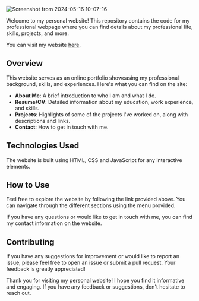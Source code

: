 ![Screenshot from 2024-05-16 10-07-16](https://github.com/Im-Josepaul/NewCV/assets/64831240/5089af8a-afbf-40bc-9ee9-944ee8d121ae)

Welcome to my personal website! This repository contains the code for my professional webpage where you can find details about my professional life, skills, projects, and more.

You can visit my website [here](https://im-josepaul.up.railway.app/).

## Overview

This website serves as an online portfolio showcasing my professional background, skills, and experiences. Here's what you can find on the site:

- **About Me**: A brief introduction to who I am and what I do.
- **Resume/CV**: Detailed information about my education, work experience, and skills.
- **Projects**: Highlights of some of the projects I've worked on, along with descriptions and links.
- **Contact**: How to get in touch with me.

## Technologies Used

The website is built using HTML, CSS and JavaScript for any interactive elements.

## How to Use

Feel free to explore the website by following the link provided above. You can navigate through the different sections using the menu provided.

If you have any questions or would like to get in touch with me, you can find my contact information on the website.

## Contributing

If you have any suggestions for improvement or would like to report an issue, please feel free to open an issue or submit a pull request. Your feedback is greatly appreciated!

Thank you for visiting my personal website! I hope you find it informative and engaging. If you have any feedback or suggestions, don't hesitate to reach out.

